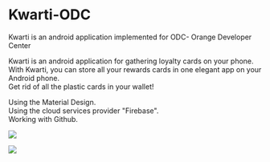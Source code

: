 # Kwarti-ODC
Kwarti is an android application implemented for ODC- Orange Developer Center
<BR>


Kwarti is an android application for gathering loyalty cards on your phone.<BR>
With Kwarti, you can store all your rewards cards in one elegant app on your Android phone.<BR>
Get rid of all the plastic cards in your wallet!<BR>

Using the Material Design.<BR>
Using the cloud services provider "Firebase".<BR>
Working with Github.<BR>


<img src="https://spartax.000webhostapp.com/kwarti2.png"/><BR>

<img src="https://spartax.000webhostapp.com/kwarti3.png"/><BR>

